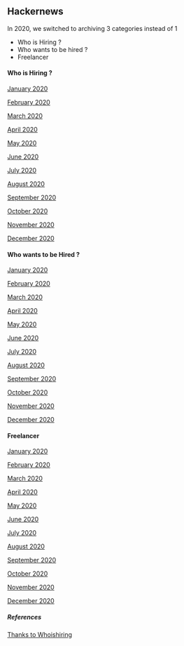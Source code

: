 
## Hackernews

In 2020, we switched to archiving 3 categories instead of 1

* Who is Hiring ?
* Who wants to be hired ?
* Freelancer

#### Who is Hiring ?

[January 2020](https://news.ycombinator.com/item?id=21936440)

[February 2020](https://news.ycombinator.com/item?id=22225314)

[March 2020](https://news.ycombinator.com/item?id=22465476)

[April 2020]()

[May 2020]()

[June 2020]()

[July 2020]()

[August 2020]()

[September 2020]()

[October 2020]()

[November 2020]()

[December 2020]()

#### Who wants to be Hired ?

[January 2020](https://news.ycombinator.com/item?id=21936438)

[February 2020](https://news.ycombinator.com/item?id=22225312)

[March 2020](https://news.ycombinator.com/item?id=22465474)

[April 2020]()

[May 2020]()

[June 2020]()

[July 2020]()

[August 2020]()

[September 2020]()

[October 2020]()

[November 2020]()

[December 2020]()

#### Freelancer

[January 2020](https://news.ycombinator.com/item?id=21936439)

[February 2020](https://news.ycombinator.com/item?id=22225313)

[March 2020]()

[April 2020]()

[May 2020]()

[June 2020]()

[July 2020]()

[August 2020]()

[September 2020]()

[October 2020]()

[November 2020]()

[December 2020]()

##### References

[Thanks to Whoishiring](https://news.ycombinator.com/submitted?id=whoishiring)
